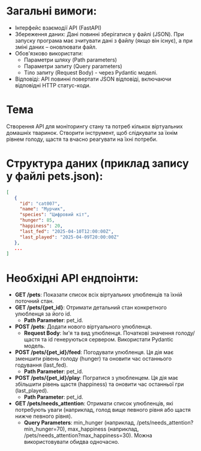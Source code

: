 # Загальні вимоги:

- Інтерфейс взаємодії API (FastAPI)
- Збереження даних: Дані повинні зберігатися у файлі (JSON). При запуску програма має зчитувати дані з файлу (якщо він існує), а при зміні даних – оновлювати файл.
- Обов'язково використати:
    - Параметри шляху (Path parameters)
    - Параметри запиту (Query parameters)
    - Тіло запиту (Request Body) - через Pydantic моделі.
- Відповіді: API повинні повертати JSON відповіді, включаючи відповідні HTTP статус-коди.

# Тема
Створення API для моніторингу стану та потреб кількох віртуальних домашніх тваринок. Створити інструмент, щоб слідкувати за їхнім рівнем голоду, щастя та вчасно реагувати на їхні потреби. 

# Структура даних (приклад запису у файлі pets.json):
```json
[
   {
     "id": "cat007",
     "name": "Мурчик",
     "species": "Цифровий кіт",
     "hunger": 85,
     "happiness": 20,
     "last_fed": "2025-04-10T12:00:00Z",
     "last_played": "2025-04-09T20:00:00Z"
   },
   ...
]
```
# Необхідні API ендпоінти:

- **GET /pets**: Показати список всіх віртуальних улюбленців та їхній поточний стан.
- **GET /pets/{pet_id}**: Отримати детальний стан конкретного улюбленця за його id.
    - **Path Parameter**: pet_id.
- **POST /pets**: Додати нового віртуального улюбленця.
    - **Request Body**: Ім'я та вид улюбленця. Початкові значення голоду/щастя та id генеруються сервером. Використати Pydantic модель.
- **POST /pets/{pet_id}/feed**: Погодувати улюбленця. Ця дія має зменшити рівень голоду (hunger) та оновити час останнього годування (last_fed).
    - **Path Parameter**: pet_id.
- **POST /pets/{pet_id}/play**: Погратися з улюбленцем. Ця дія має збільшити рівень щастя (happiness) та оновити час останньої гри (last_played).
    - **Path Parameter**: pet_id.
- **GET /pets/needs_attention**: Отримати список улюбленців, які потребують уваги (наприклад, голод вище певного рівня або щастя нижче певного рівня).
    - **Query Parameters**: min_hunger (наприклад, /pets/needs_attention?min_hunger=70), max_happiness (наприклад, /pets/needs_attention?max_happiness=30). Можна використовувати обидва одночасно.